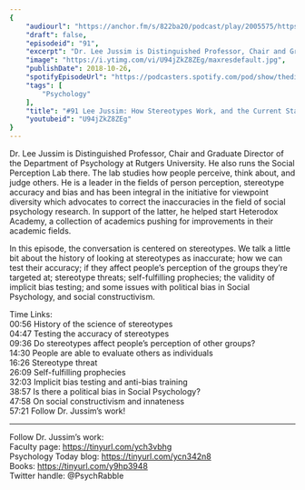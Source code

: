 ```yaml
---
{
	"audiourl": "https://anchor.fm/s/822ba20/podcast/play/2005575/https%3A%2F%2Fd3ctxlq1ktw2nl.cloudfront.net%2Fproduction%2F2018-11-30%2F7707026-44100-2-de7438ef56139.mp3",
	"draft": false,
	"episodeid": "91",
	"excerpt": "Dr. Lee Jussim is Distinguished Professor, Chair and Graduate Director of the Department of Psychology at Rutgers University. He also runs the Social Perception Lab there. The lab studies how people perceive, think about, and judge others. He is a leader in the fields of person perception, stereotype accuracy and bias and has been integral in the initiative for viewpoint diversity which advocates to correct the inaccuracies in the field of social psychology research. In support of the latter, he helped start Heterodox Academy, a collection of academics pushing for improvements in their academic fields.",
	"image": "https://i.ytimg.com/vi/U94jZkZ8ZEg/maxresdefault.jpg",
	"publishDate": 2018-10-26,
	"spotifyEpisodeUrl": "https://podcasters.spotify.com/pod/show/thedissenter/episodes/91-Lee-Jussim-How-Stereotypes-Work--and-the-Current-State-of-Social-Psychology-e2rn47",
	"tags": [
		"Psychology"
	],
	"title": "#91 Lee Jussim: How Stereotypes Work, and the Current State of Social Psychology",
	"youtubeid": "U94jZkZ8ZEg"
}
---
```

Dr. Lee Jussim is Distinguished Professor, Chair and Graduate Director of the Department of Psychology at Rutgers University. He also runs the Social Perception Lab there. The lab studies how people perceive, think about, and judge others. He is a leader in the fields of person perception, stereotype accuracy and bias and has been integral in the initiative for viewpoint diversity which advocates to correct the inaccuracies in the field of social psychology research. In support of the latter, he helped start Heterodox Academy, a collection of academics pushing for improvements in their academic fields.

In this episode, the conversation is centered on stereotypes. We talk a little bit about the history of looking at stereotypes as inaccurate; how we can test their accuracy; if they affect people’s perception of the groups they’re targeted at; stereotype threats; self-fulfilling prophecies; the validity of implicit bias testing; and some issues with political bias in Social Psychology, and social constructivism.

Time Links:  
<time>00:56</time> History of the science of stereotypes  
<time>04:47</time> Testing the accuracy of stereotypes            
<time>09:36</time> Do stereotypes affect people’s perception of other groups?      
<time>14:30</time> People are able to evaluate others as individuals    
<time>16:26</time> Stereotype threat      
<time>26:09</time> Self-fulfilling prophecies           
<time>32:03</time> Implicit bias testing and anti-bias training  
<time>38:57</time> Is there a political bias in Social Psychology?  
<time>47:58</time> On social constructivism and innateness   
<time>57:21</time> Follow Dr. Jussim’s work!

---

Follow Dr. Jussim’s work:  
Faculty page: https://tinyurl.com/ych3vbhg  
Psychology Today blog: https://tinyurl.com/ycn342n8  
Books: https://tinyurl.com/y9hp3948  
Twitter handle: @PsychRabble
